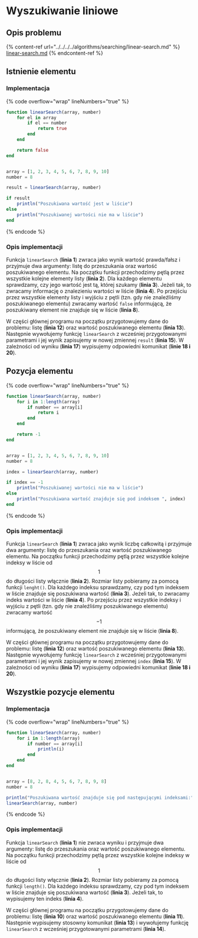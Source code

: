 # Wyszukiwanie liniowe

## Opis problemu

{% content-ref url="../../../../algorithms/searching/linear-search.md" %}
[linear-search.md](../../../../algorithms/searching/linear-search.md)
{% endcontent-ref %}

## Istnienie elementu

### Implementacja

{% code overflow="wrap" lineNumbers="true" %}
```julia
function linearSearch(array, number)
    for el in array
        if el == number
            return true
        end
    end

    return false
end


array = [1, 2, 3, 4, 5, 6, 7, 8, 9, 10]
number = 8

result = linearSearch(array, number)

if result
    println("Poszukiwana wartość jest w liście")
else
    println("Poszukiwanej wartości nie ma w liście")
end
```
{% endcode %}

### Opis implementacji

Funkcja `linearSearch` (**linia 1**) zwraca jako wynik wartość prawda/fałsz i przyjmuje dwa argumenty: listę do przeszukania oraz wartość poszukiwanego elementu. Na początku funkcji przechodzimy pętlą przez wszystkie kolejne elementy listy (**linia 2**). Dla każdego elementu sprawdzamy, czy jego wartość jest tą, której szukamy (**linia 3**). Jeżeli tak, to zwracamy informację o znalezieniu wartości w liście (**linia 4**). Po przejściu przez wszystkie elementy listy i wyjściu z pętli (tzn. gdy nie znaleźliśmy poszukiwanego elementu) zwracamy wartość `false` informującą, że poszukiwany element nie znajduje się w liście (**linia 8**).

W części głównej programu na początku przygotowujemy dane do problemu: listę (**linia 12**) oraz wartość poszukiwanego elementu (**linia 13**). Następnie wywołujemy funkcję `linearSearch` z wcześniej przygotowanymi parametrami i jej wynik zapisujemy w nowej zmiennej `result` (**linia 15**). W zależności od wyniku (**linia 17**) wypisujemy odpowiedni komunikat (**linie 18 i 20**).

## Pozycja elementu

{% code overflow="wrap" lineNumbers="true" %}
```julia
function linearSearch(array, number)
    for i in 1:length(array)
        if number == array[i]
            return i
        end
    end

    return -1
end


array = [1, 2, 3, 4, 5, 6, 7, 8, 9, 10]
number = 8

index = linearSearch(array, number)

if index == -1
    println("Poszukiwanej wartości nie ma w liście")
else
    println("Poszukiwana wartość znajduje się pod indeksem ", index)
end
```
{% endcode %}

### Opis implementacji

Funkcja `linearSearch` (**linia 1**) zwraca jako wynik liczbę całkowitą i przyjmuje dwa argumenty: listę do przeszukania oraz wartość poszukiwanego elementu. Na początku funkcji przechodzimy pętlą przez wszystkie kolejne indeksy w liście od $$1$$ do długości listy włącznie (**linia 2**). Rozmiar listy pobieramy za pomocą funkcji `lenght()`. Dla każdego indeksu sprawdzamy, czy pod tym indeksem w liście znajduje się poszukiwana wartość (**linia 3**). Jeżeli tak, to zwracamy indeks wartości w liście (**linia 4**). Po przejściu przez wszystkie indeksy i wyjściu z pętli (tzn. gdy nie znaleźliśmy poszukiwanego elementu) zwracamy wartość $$-1$$ informującą, że poszukiwany element nie znajduje się w liście (**linia 8**).

W części głównej programu na początku przygotowujemy dane do problemu: listę (**linia 12**) oraz wartość poszukiwanego elementu (**linia 13**). Następnie wywołujemy funkcję `linearSearch` z wcześniej przygotowanymi parametrami i jej wynik zapisujemy w nowej zmiennej `index` (**linia 15**). W zależności od wyniku (**linia 17**) wypisujemy odpowiedni komunikat (**linie 18 i 20**).

## Wszystkie pozycje elementu

### Implementacja

{% code overflow="wrap" lineNumbers="true" %}
```julia
function linearSearch(array, number)
    for i in 1:length(array)
        if number == array[i]
            println(i)
        end
    end
end


array = [8, 2, 8, 4, 5, 6, 7, 8, 9, 8]
number = 8

println("Poszukiwana wartość znajduje się pod następującymi indeksami:")
linearSearch(array, number)
```
{% endcode %}

### Opis implementacji

Funkcja `linearSearch` (**linia 1**) nie zwraca wyniku i przyjmuje dwa argumenty: listę do przeszukania oraz wartość poszukiwanego elementu. Na początku funkcji przechodzimy pętlą przez wszystkie kolejne indeksy w liście od $$1$$ do długości listy włącznie (**linia 2**). Rozmiar listy pobieramy za pomocą funkcji `length()`. Dla każdego indeksu sprawdzamy, czy pod tym indeksem w liście znajduje się poszukiwana wartość (**linia 3**). Jeżeli tak, to wypisujemy ten indeks (**linia 4**).

W części głównej programu na początku przygotowujemy dane do problemu: listę (**linia 10**) oraz wartość poszukiwanego elementu (**linia 11**). Następnie wypisujemy stosowny komunikat (**linia 13**) i wywołujemy funkcję `linearSearch` z wcześniej przygotowanymi parametrami (**linia 14**).